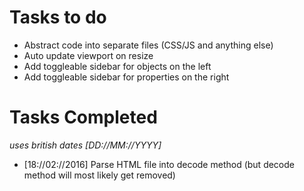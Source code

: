 # Tasks to do
<ul>
  <li>Abstract code into separate files (CSS/JS and anything else)</li>
  <li>Auto update viewport on resize</li>
  <li>Add toggleable sidebar for objects on the left</li>
  <li>Add toggleable sidebar for properties on the right</li>
  
</ul>


# Tasks Completed
<p><i>uses british dates [DD://MM://YYYY]</i></p>
<ul>
  <li>[18://02://2016] Parse HTML file into decode method (but decode method will most likely get removed)</li>
</ul>
